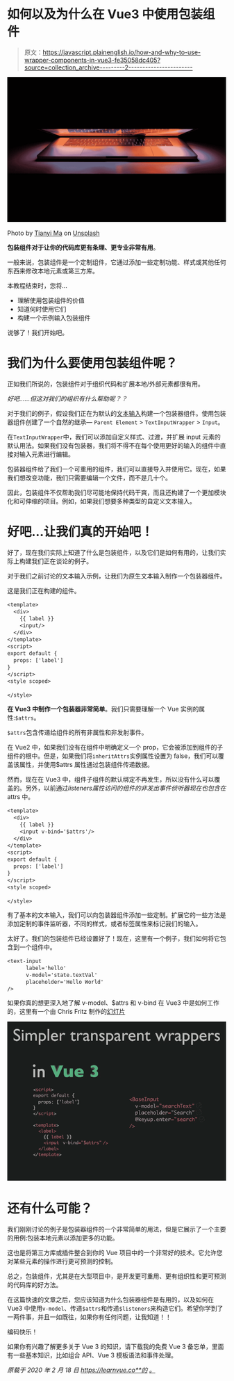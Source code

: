 # 如何以及为什么在 Vue3 中使用包装组件

> 原文：<https://javascript.plainenglish.io/how-and-why-to-use-wrapper-components-in-vue3-fe35058dc405?source=collection_archive---------2----------------------->

![](img/ef0e83e398cbfb9de019b3b0e7d61f9e.png)

Photo by [Tianyi Ma](https://unsplash.com/@tma?utm_source=medium&utm_medium=referral) on [Unsplash](https://unsplash.com?utm_source=medium&utm_medium=referral)

**包装组件对于让你的代码库更有条理、更专业非常有用**。

一般来说，包装组件是一个定制组件，它通过添加一些定制功能、样式或其他任何东西来修改本地元素或第三方库。

本教程结束时，您将…

*   理解使用包装组件的价值
*   知道何时使用它们
*   构建一个示例输入包装组件

说够了！我们开始吧。

# 我们为什么要使用包装组件呢？

正如我们所说的，包装组件对于组织代码和扩展本地/外部元素都很有用。

*好吧……但这对我们的组织有什么帮助呢？？*

对于我们的例子，假设我们正在为默认的[文本输入](https://learnvue.co/2020/01/9-vue-input-libraries-to-power-up-your-forms)构建一个包装器组件。使用包装器组件创建了一个自然的继承— `Parent Element` > `TextInputWrapper` > `Input`。

在`TextInputWrapper`中，我们可以添加自定义样式、过渡，并扩展 input 元素的默认用法。如果我们没有包装器，我们将不得不在每个使用更好的输入的组件中直接对输入元素进行编辑。

包装器组件给了我们一个可重用的组件，我们可以直接导入并使用它。现在，如果我们想改变功能，我们只需要编辑一个文件，而不是几十个。

因此，包装组件不仅帮助我们尽可能地保持代码干爽，而且还构建了一个更加模块化和可伸缩的项目。例如，如果我们想要多种类型的自定义文本输入。

# 好吧…让我们真的开始吧！

好了，现在我们实际上知道了什么是包装组件，以及它们是如何有用的，让我们实际上构建我们正在谈论的例子。

对于我们之前讨论的文本输入示例，让我们为原生文本输入制作一个包装器组件。

这是我们正在构建的组件。

```
<template>
  <div>
    {{ label }}
    <input/>
  </div>
</template>
<script>
export default {
  props: ['label']
}
</script>
<style scoped>

</style>
```

**在 Vue3 中制作一个包装器非常简单**。我们只需要理解一个 Vue 实例的属性:`$attrs`。

`$attrs`包含传递给组件的所有非属性和非发射事件。

在 Vue2 中，如果我们没有在组件中明确定义一个 prop，它会被添加到组件的子组件的根中。但是，如果我们将`inheritAttrs`实例属性设置为 false，我们可以覆盖该属性，并使用$attrs 属性通过包装组件传递数据。

然而，现在在 Vue3 中，组件子组件的默认绑定不再发生，所以没有什么可以覆盖的。另外，以前通过$listeners 属性访问的组件的非发出事件侦听器现在也包含在$attrs 中。

```
<template>
  <div>
    {{ label }}
    <input v-bind='$attrs'/>
  </div>
</template>
<script>
export default {
  props: ['label']
}
</script>
<style scoped>

</style>
```

有了基本的文本输入，我们可以向包装器组件添加一些定制。扩展它的一些方法是添加定制的事件监听器，不同的样式，或者标签属性来标记我们的输入。

太好了。我们的包装组件已经设置好了！现在，这里有一个例子，我们如何将它包含到一个组件中。

```
<text-input 
      label='hello'
      v-model='state.textVal'
      placeholder='Hello World'
/>
```

如果你真的想更深入地了解 v-model、$attrs 和 v-bind 在 Vue3 中是如何工作的，这里有一个由 Chris Fritz 制作的[幻灯片](https://github.com/chrisvfritz/vue-3-trends/blob/master/slides-2019-03-vueconfus.pdf)

![](img/fb98f0e43dc5642a063d05700f1e6a2b.png)

# 还有什么可能？

我们刚刚讨论的例子是包装器组件的一个非常简单的用法，但是它展示了一个主要的用例:包装本地元素以添加更多的功能。

这也是将第三方库或插件整合到你的 Vue 项目中的一个非常好的技术。它允许您对某些元素的操作进行更可预测的控制。

总之，包装组件，尤其是在大型项目中，是开发更可重用、更有组织性和更可预测的代码库的好方法。

在这篇快速的文章之后，您应该知道为什么包装器组件是有用的，以及如何在 Vue3 中使用`v-model`、传递`$attrs`和传递`$listeners`来构造它们。希望你学到了一两件事，并且一如既往，如果你有任何问题，让我知道！！

编码快乐！

如果你有兴趣了解更多关于 Vue 3 的知识，请下载我的免费 Vue 3 备忘单，里面有一些基本知识，比如组合 API、Vue 3 模板语法和事件处理。

*原载于 2020 年 2 月 18 日 https://learnvue.co**的* [*。*](https://learnvue.co/2020/02/how-and-why-to-use-wrapper-components-in-vue3)